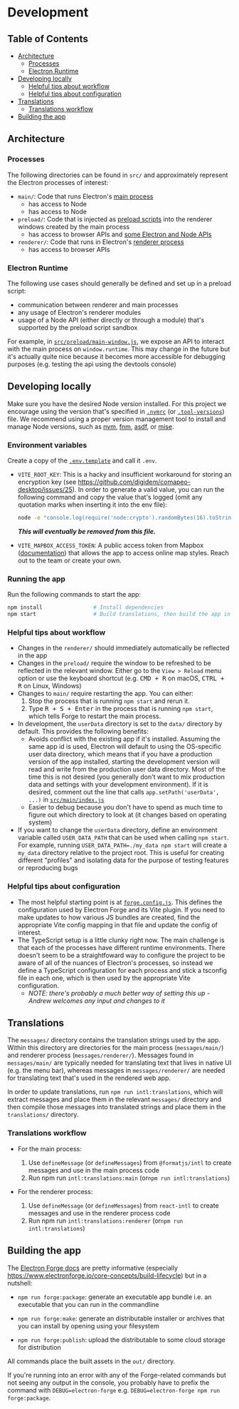 # Development

## Table of Contents

- [Architecture](#architecture)
  - [Processes](#processes)
  - [Electron Runtime](#electron-runtime)
- [Developing locally](#developing-locally)
  - [Helpful tips about workflow](#helpful-tips-about-workflow)
  - [Helpful tips about configuration](#helpful-tips-about-configuration)
- [Translations](#translations)
  - [Translations workflow](#translations-workflow)
- [Building the app](#building-the-app)

## Architecture

### Processes

The following directories can be found in `src/` and approximately represent the Electron processes of interest:

- `main/`: Code that runs Electron's [main process](https://www.electronjs.org/docs/latest/tutorial/process-model#the-main-process)
  - has access to Node
  - has access to Node
- `preload/`: Code that is injected as [preload scripts](https://www.electronjs.org/docs/latest/tutorial/process-model#preload-scripts) into the renderer windows created by the main process
  - has access to browser APIs and [some Electron and Node APIs](https://www.electronjs.org/docs/latest/tutorial/sandbox#preload-scripts)
- `renderer/`: Code that runs in Electron's [renderer process](https://www.electronjs.org/docs/latest/tutorial/process-model#the-renderer-process)
  - has access to browser APIs

### Electron Runtime

The following use cases should generally be defined and set up in a preload script:

- communication between renderer and main processes
- any usage of Electron's renderer modules
- usage of a Node API (either directly or through a module) that's supported by the preload script sandbox

For example, in [`src/preload/main-window.js`](../src/preload/main-window.js), we expose an API to interact with the main process on `window.runtime`. This may change in the future but it's actually quite nice because it becomes more accessible for debugging purposes (e.g. testing the api using the devtools console)

## Developing locally

Make sure you have the desired Node version installed. For this project we encourage using the version that's specified in [`.nvmrc`](../.nvmrc) (or [`.tool-versions`](../.tool-versions)) file. We recommend using a proper version management tool to install and manage Node versions, such as [nvm](https://github.com/nvm-sh/nvm), [fnm](https://github.com/Schniz/fnm), [asdf](https://asdf-vm.com/), or [mise](https://mise.jdx.dev/).

### Environment variables

Create a copy of the [`.env.template`](../.env.template) and call it `.env`.

- `VITE_ROOT_KEY`: This is a hacky and insufficient workaround for storing an encryption key (see https://github.com/digidem/comapeo-desktop/issues/25). In order to generate a valid value, you can run the following command and copy the value that's logged (omit any quotation marks when inserting it into the env file):

  ```sh
  node -e "console.log(require('node:crypto').randomBytes(16).toString('hex'))"
  ```

  _**This will eventually be removed from this file.**_

- `VITE_MAPBOX_ACCESS_TOKEN`: A public access token from Mapbox ([documentation](https://docs.mapbox.com/help/getting-started/access-tokens/)) that allows the app to access online map styles. Reach out to the team or create your own.

### Running the app

Run the following commands to start the app:

```sh
npm install                # Install dependencies
npm start                  # Build translations, then build the app in development mode and start the development server
```

### Helpful tips about workflow

- Changes in the `renderer/` should immediately automatically be reflected in the app
- Changes in the `preload/` require the window to be refreshed to be reflected in the relevant window. Either go to the `View > Reload` menu option or use the keyboard shortcut (e.g. <kbd>CMD + R</kbd> on macOS, <kbd>CTRL + R</kbd> on Linux, Windows)
- Changes to `main/` require restarting the app. You can either:
  1. Stop the process that is running `npm start` and rerun it.
  2. Type <kbd>R + S + Enter</kbd> in the process that is running `npm start`, which tells Forge to restart the main process.
- In development, the `userData` directory is set to the `data/` directory by default. This provides the following benefits:
  - Avoids conflict with the existing app if it's installed. Assuming the same app id is used, Electron will default to using the OS-specific user data directory, which means that if you have a production version of the app installed, starting the development version will read and write from the production user data directory. Most of the time this is not desired (you generally don't want to mix production data and settings with your development environment). If it is desired, comment out the line that calls `app.setPath('userData', ...)` in [`src/main/index.js`](../src/main/index.js)
  - Easier to debug because you don't have to spend as much time to figure out which directory to look at (it changes based on operating system)
- If you want to change the `userData` directory, define an environment variable called `USER_DATA_PATH` that can be used when calling `npm start`. For example, running `USER_DATA_PATH=./my_data npm start` will create a `my_data` directory relative to the project root. This is useful for creating different "profiles" and isolating data for the purpose of testing features or reproducing bugs

### Helpful tips about configuration

- The most helpful starting point is at [`forge.config.js`](/forge.config.js). This defines the configuration used by Electron Forge and its Vite plugin. If you need to make updates to how various JS bundles are created, find the appropriate Vite config mapping in that file and update the config of interest.
- The TypeScript setup is a little clunky right now. The main challenge is that each of the processes have different runtime environments. There doesn't seem to be a straightfoward way to configure the project to be aware of all of the nuances of Electron's processes, so instead we define a TypeScript configuration for each process and stick a tsconfig file in each one, which is then used by the appropriate Vite configuration.
  - _NOTE: there's probably a much better way of setting this up - Andrew welcomes any input and changes to it_

## Translations

The `messages/` directory contains the translation strings used by the app. Within this directory are directories for the main process (`messages/main/`) and renderer process (`messages/renderer/`). Messages found in `messages/main/` are typically needed for translating text that lives in native UI (e.g. the menu bar), whereas messages in `messages/renderer/` are needed for translating text that's used in the rendered web app.

In order to update translations, run `npm run intl:translations`, which will extract messages and place them in the relevant `messages/` directory and then compile those messages into translated strings and place them in the `translations/` directory.

### Translations workflow

- For the main process:

  1. Use `defineMessage` (or `defineMessages`) from `@formatjs/intl` to create messages and use in the main process code
  2. Run npm run `intl:translations:main` (or`npm run intl:translations`)

- For the renderer process:

  1. Use `defineMessage` (or `defineMessages`) from `react-intl` to create messages and use in the renderer process code
  2. Run npm run `intl:translations:renderer` (or`npm run intl:translations`)

## Building the app

The [Electron Forge docs](https://www.electronforge.io/) are pretty informative (especially https://www.electronforge.io/core-concepts/build-lifecycle) but in a nutshell:

- `npm run forge:package`: generate an executable app bundle i.e. an executable that you can run in the commandline

- `npm run forge:make`: generate an distributable installer or archives that you can install by opening using your filesystem

- `npm run forge:publish`: upload the distributable to some cloud storage for distribution

All commands place the built assets in the `out/` directory.

If you're running into an error with any of the Forge-related commands but not seeing any output in the console, you probably have to prefix the command with `DEBUG=electron-forge` e.g. `DEBUG=electron-forge npm run forge:package`.
